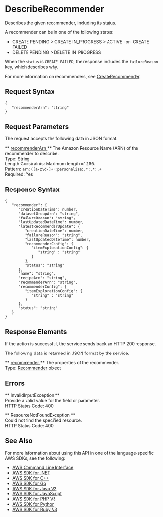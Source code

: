 # DescribeRecommender<a name="API_DescribeRecommender"></a>

Describes the given recommender, including its status\.

A recommender can be in one of the following states:
+ CREATE PENDING > CREATE IN\_PROGRESS > ACTIVE \-or\- CREATE FAILED
+ DELETE PENDING > DELETE IN\_PROGRESS

When the `status` is `CREATE FAILED`, the response includes the `failureReason` key, which describes why\.

For more information on recommenders, see [CreateRecommender](https://docs.aws.amazon.com/personalize/latest/dg/API_CreateRecommender.html)\.

## Request Syntax<a name="API_DescribeRecommender_RequestSyntax"></a>

```
{
   "recommenderArn": "string"
}
```

## Request Parameters<a name="API_DescribeRecommender_RequestParameters"></a>

The request accepts the following data in JSON format\.

 ** [ recommenderArn ](#API_DescribeRecommender_RequestSyntax) **   <a name="personalize-DescribeRecommender-request-recommenderArn"></a>
The Amazon Resource Name \(ARN\) of the recommender to describe\.  
Type: String  
Length Constraints: Maximum length of 256\.  
Pattern: `arn:([a-z\d-]+):personalize:.*:.*:.+`   
Required: Yes

## Response Syntax<a name="API_DescribeRecommender_ResponseSyntax"></a>

```
{
   "recommender": { 
      "creationDateTime": number,
      "datasetGroupArn": "string",
      "failureReason": "string",
      "lastUpdatedDateTime": number,
      "latestRecommenderUpdate": { 
         "creationDateTime": number,
         "failureReason": "string",
         "lastUpdatedDateTime": number,
         "recommenderConfig": { 
            "itemExplorationConfig": { 
               "string" : "string" 
            }
         },
         "status": "string"
      },
      "name": "string",
      "recipeArn": "string",
      "recommenderArn": "string",
      "recommenderConfig": { 
         "itemExplorationConfig": { 
            "string" : "string" 
         }
      },
      "status": "string"
   }
}
```

## Response Elements<a name="API_DescribeRecommender_ResponseElements"></a>

If the action is successful, the service sends back an HTTP 200 response\.

The following data is returned in JSON format by the service\.

 ** [ recommender ](#API_DescribeRecommender_ResponseSyntax) **   <a name="personalize-DescribeRecommender-response-recommender"></a>
The properties of the recommender\.  
Type: [Recommender](API_Recommender.md) object

## Errors<a name="API_DescribeRecommender_Errors"></a>

 ** InvalidInputException **   
Provide a valid value for the field or parameter\.  
HTTP Status Code: 400

 ** ResourceNotFoundException **   
Could not find the specified resource\.  
HTTP Status Code: 400

## See Also<a name="API_DescribeRecommender_SeeAlso"></a>

For more information about using this API in one of the language\-specific AWS SDKs, see the following:
+  [ AWS Command Line Interface](https://docs.aws.amazon.com/goto/aws-cli/personalize-2018-05-22/DescribeRecommender) 
+  [ AWS SDK for \.NET](https://docs.aws.amazon.com/goto/DotNetSDKV3/personalize-2018-05-22/DescribeRecommender) 
+  [ AWS SDK for C\+\+](https://docs.aws.amazon.com/goto/SdkForCpp/personalize-2018-05-22/DescribeRecommender) 
+  [ AWS SDK for Go](https://docs.aws.amazon.com/goto/SdkForGoV1/personalize-2018-05-22/DescribeRecommender) 
+  [ AWS SDK for Java V2](https://docs.aws.amazon.com/goto/SdkForJavaV2/personalize-2018-05-22/DescribeRecommender) 
+  [ AWS SDK for JavaScript](https://docs.aws.amazon.com/goto/AWSJavaScriptSDK/personalize-2018-05-22/DescribeRecommender) 
+  [ AWS SDK for PHP V3](https://docs.aws.amazon.com/goto/SdkForPHPV3/personalize-2018-05-22/DescribeRecommender) 
+  [ AWS SDK for Python](https://docs.aws.amazon.com/goto/boto3/personalize-2018-05-22/DescribeRecommender) 
+  [ AWS SDK for Ruby V3](https://docs.aws.amazon.com/goto/SdkForRubyV3/personalize-2018-05-22/DescribeRecommender) 